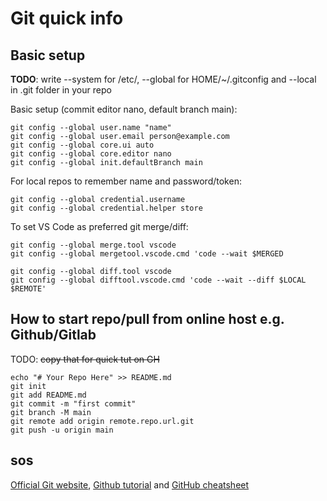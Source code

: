 # Git quick info


## Basic setup

**TODO**: write
--system for /etc/, --global for HOME/~/.gitconfig and
--local in .git folder in your repo

Basic setup (commit editor nano, default branch main):
```
git config --global user.name "name"
git config --global user.email person@example.com
git config --global core.ui auto
git config --global core.editor nano
git config --global init.defaultBranch main
```
For local repos to remember name and password/token:
```
git config --global credential.username
git config --global credential.helper store
```
To set VS Code as preferred git merge/diff:
```
git config --global merge.tool vscode
git config --global mergetool.vscode.cmd 'code --wait $MERGED

git config --global diff.tool vscode
git config --global difftool.vscode.cmd 'code --wait --diff $LOCAL $REMOTE'
```
## How to start repo/pull from online host e.g. Github/Gitlab

TODO: ~~copy that for quick tut on GH~~

```
echo "# Your Repo Here" >> README.md
git init
git add README.md
git commit -m "first commit"
git branch -M main
git remote add origin remote.repo.url.git
git push -u origin main
```

## sos

[Official Git website](https://git-scm.com/book/en/v2/),
[Github tutorial](https://docs.github.com/en/get-started/quickstart) and
[GitHub cheatsheet](https://training.github.com/downloads/github-git-cheat-sheet/)
